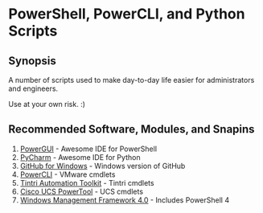 PowerShell, PowerCLI, and Python Scripts
================

## Synopsis
A number of scripts used to make day-to-day life easier for administrators and engineers.

Use at your own risk. :)

## Recommended Software, Modules, and Snapins

1. [PowerGUI](http://en.community.dell.com/techcenter/powergui/m/) - Awesome IDE for PowerShell
2. [PyCharm](https://www.jetbrains.com/pycharm/) - Awesome IDE for Python
3. [GitHub for Windows](https://windows.github.com/) - Windows version of GitHub
2. [PowerCLI](https://www.vmware.com/support/developer/PowerCLI/) - VMware cmdlets
3. [Tintri Automation Toolkit](https://support.tintri.com/download/) - Tintri cmdlets
3. [Cisco UCS PowerTool](http://software.cisco.com/download/release.html?mdfid=283850978&flowid=25021&softwareid=284574017&release=1.2.1&relind=AVAILABLE&rellifecycle=&reltype=latest) - UCS cmdlets
4. [Windows Management Framework 4.0](http://www.microsoft.com/en-us/download/details.aspx?id=40855) - Includes PowerShell 4
